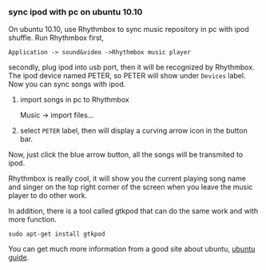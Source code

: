 ### sync ipod with pc on ubuntu 10.10

On ubuntu 10.10, use Rhythmbox to sync music repository in pc with ipod shuffle. Run Rhythmbox first, 

    Application -> sound&video ->Rhythmbox music player

secondly, plug ipod into usb port, then it will be recognized by Rhythmbox.
The ipod device named PETER, so PETER will show under `Devices` label. Now you
can sync songs with ipod. 

1. import songs in pc to Rhythmbox  
    
    Music -> import files... 

2. select `PETER` label, then will display a curving arrow icon in the button
   bar. 

Now, just click the blue arrow button, all the songs will be transmited to ipod.

Rhythmbox is really cool, it will show you the current playing song name and
singer on the top right corner of the screen when you leave the music player
to do other work.

In addition, there is a tool called gtkpod that can do the same work and with
more function. 

    sudo apt-get install gtkpod

You can get much more information from a good site about ubuntu, [ubuntu
guide][1].

[1]: http://ubuntuguide.net/get-ipod-touchipad-recognized-sync-with-gtkpod-in-ubuntu-10-1010-04
